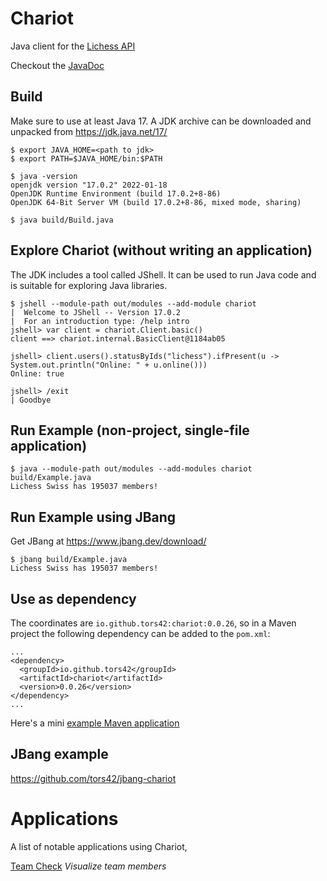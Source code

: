 # Chariot

Java client for the [Lichess API](https://lichess.org/api)

Checkout the [JavaDoc](https://tors42.github.io/chariot/chariot/chariot/Client.html)


## Build

Make sure to use at least Java 17. A JDK archive can be downloaded and unpacked from https://jdk.java.net/17/

    $ export JAVA_HOME=<path to jdk>
    $ export PATH=$JAVA_HOME/bin:$PATH

    $ java -version
    openjdk version "17.0.2" 2022-01-18
    OpenJDK Runtime Environment (build 17.0.2+8-86)
    OpenJDK 64-Bit Server VM (build 17.0.2+8-86, mixed mode, sharing)

    $ java build/Build.java

## Explore Chariot (without writing an application)

The JDK includes a tool called JShell. It can be used to run Java code and is suitable for exploring Java libraries.

    $ jshell --module-path out/modules --add-module chariot
    |  Welcome to JShell -- Version 17.0.2
    |  For an introduction type: /help intro
    jshell> var client = chariot.Client.basic()
    client ==> chariot.internal.BasicClient@1184ab05
    
    jshell> client.users().statusByIds("lichess").ifPresent(u -> System.out.println("Online: " + u.online()))
    Online: true
    
    jshell> /exit
    | Goodbye


## Run Example (non-project, single-file application)

    $ java --module-path out/modules --add-modules chariot build/Example.java
    Lichess Swiss has 195037 members!

## Run Example using JBang

Get JBang at https://www.jbang.dev/download/

    $ jbang build/Example.java
    Lichess Swiss has 195037 members!

## Use as dependency

The coordinates are `io.github.tors42:chariot:0.0.26`, so in a Maven project the following dependency can be added to the `pom.xml`:

    ...
    <dependency>
      <groupId>io.github.tors42</groupId>
      <artifactId>chariot</artifactId>
      <version>0.0.26</version>
    </dependency>
    ...

Here's a mini [example Maven application](https://github.com/tors42/chariot-example)

## JBang example

https://github.com/tors42/jbang-chariot

# Applications

A list of notable applications using Chariot,

[Team Check](https://github.com/tors42/teamcheck) _Visualize team members_


